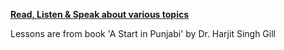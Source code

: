 

**[Read, Listen & Speak about various topics](http://pt.learnpunjabi.org/contents.aspx)** 

   Lessons are from book 'A Start in Punjabi' by Dr. Harjit Singh Gill

